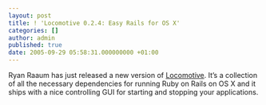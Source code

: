 ```yaml
---
layout: post
title: ! 'Locomotive 0.2.4: Easy Rails for OS X'
categories: []
author: admin
published: true
date: 2005-09-29 05:58:31.000000000 +01:00
---
```

<p>Ryan Raaum has just released a new version of <a href="http://locomotive.sourceforge.net/">Locomotive</a>. It&#8217;s a collection of all the necessary dependencies for running Ruby on Rails on OS X and it ships with a nice controlling <span class="caps">GUI</span> for starting and stopping your applications.</p>